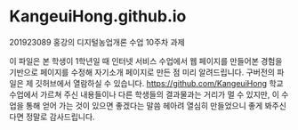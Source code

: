 # KangeuiHong.github.io
201923089 홍강의 디지털농업개론 수업 10주차 과제

이 파일은 본 학생이 1학년일 때 인터넷 서비스 수업에서 웹 페이지를 만들어본 경험을 기반으로 페이지를 수정해 자기소개 페이지로 만든 점 미리 알려드립니다.
구버전의 파일은 제 깃허브에서 열람하실 수 있습니다. https://github.com/KangeuiHong
학교 수업에서 가르쳐 주신 내용들이나 다른 학생들의 결과물과는 거리가 멀 수 있지만, 이 수업을 통해 얻어 가는 것이 있으면 좋겠다는 말씀 헤아려 열심히 만들었으니 좋게 봐주신다면 정말로 감사드립니다.
